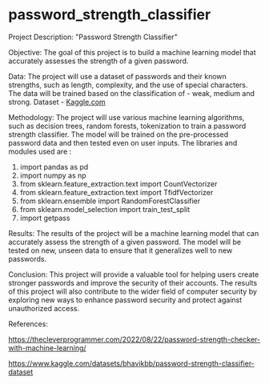 # password_strength_classifier
 Project Description: "Password Strength Classifier"

Objective: The goal of this project is to build a machine learning model that accurately assesses the strength of a given password.

Data: The project will use a dataset of passwords and their known strengths, such as length, complexity, and the use of special characters. The data will be trained based on the classification of - weak, medium and strong. Dataset - [Kaggle.com](https://www.kaggle.com/datasets/bhavikbb/password-strength-classifier-dataset)

Methodology: The project will use various machine learning algorithms, such as decision trees, random forests, tokenization to train a password strength classifier. The model will be trained on the pre-processed password data and then tested even on user inputs. The libraries and modules used are :
1. import pandas as pd
2. import numpy as np
3. from sklearn.feature_extraction.text import CountVectorizer
4. from sklearn.feature_extraction.text import TfidfVectorizer
5. from sklearn.ensemble import RandomForestClassifier
6. from sklearn.model_selection import train_test_split
7. import getpass

Results: The results of the project will be a machine learning model that can accurately assess the strength of a given password. The model will be tested on new, unseen data to ensure that it generalizes well to new passwords.

Conclusion: This project will provide a valuable tool for helping users create stronger passwords and improve the security of their accounts. The results of this project will also contribute to the wider field of computer security by exploring new ways to enhance password security and protect against unauthorized access.

References:

https://thecleverprogrammer.com/2022/08/22/password-strength-checker-with-machine-learning/

https://www.kaggle.com/datasets/bhavikbb/password-strength-classifier-dataset

